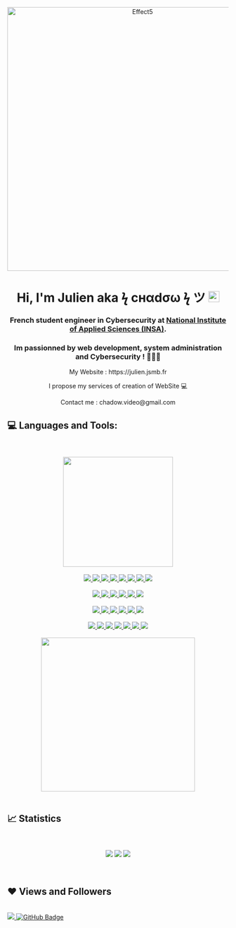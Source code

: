 <p align="center">
  <img width="600px"  align="center" src="https://zupimages.net/up/22/36/6z0k.png" alt="Effect5">
</p>

<h1 align="center">Hi, I'm Julien aka ϟ cнαdσω ϟ ツ <img  width="25px" src="https://camo.githubusercontent.com/e8e7b06ecf583bc040eb60e44eb5b8e0ecc5421320a92929ce21522dbc34c891/68747470733a2f2f6d656469612e67697068792e636f6d2f6d656469612f6876524a434c467a6361737252346961377a2f67697068792e676966"></h1>

<h3 align="center">French student engineer in Cybersecurity at <a href="https://www.groupe-insa.fr/">National Institute of Applied Sciences (INSA)</a>. <h3>


<h3 align="center"> Im passionned by web development, system administration and Cybersecurity ! 🧑🏻‍💻 </h3>

 <div align="center">
   <p>My Website : https://julien.jsmb.fr</p> 
   <p> I propose my services of creation of WebSite 💻</p> 
   <p> Contact me : chadow.video@gmail.com </p>
  </div>
  
  
## 💻 Languages and Tools:

<br>
<br>

<div align="center"> 
    <img width="250px" src="https://media0.giphy.com/media/v1.Y2lkPTc5MGI3NjExZTJlZDRhZTE4NGJhYjRkZGYyM2MyZTIwMTkxNzcyZjc3ODJmZTMxMyZlcD12MV9pbnRlcm5hbF9naWZzX2dpZklkJmN0PWc/qgQUggAC3Pfv687qPC/giphy.gif"/> <br><br>
    <a href="https://www.w3.org/html/" target="_blank"> <img src="https://img.shields.io/badge/html5-%23E34F26.svg?style=for-the-badge&logo=html5&logoColor=white"/> </a> 
    <a href="https://www.w3schools.com/css/" target="_blank"> <img src="https://img.shields.io/badge/css3-%231572B6.svg?style=for-the-badge&logo=css3&logoColor=white"/> </a> 
    <a href="https://sass-lang.com/" target="_blank"> <img src="https://img.shields.io/badge/SASS-hotpink.svg?style=for-the-badge&logo=SASS&logoColor=white"/> </a> 
    <a href="https://getbootstrap.com" target="_blank"> <img src="https://img.shields.io/badge/bootstrap-%23563D7C.svg?style=for-the-badge&logo=bootstrap&logoColor=white"/> </a> 
    <a href="https://tailwindcss.com" target="_blank"> <img src="https://img.shields.io/badge/tailwindcss-%2338B2AC.svg?style=for-the-badge&logo=tailwind-css&logoColor=white"/> </a> 
    <a href="https://developer.mozilla.org/en-US/docs/Web/JavaScript" target="_blank"> <img src="https://img.shields.io/badge/javascript-%23323330.svg?style=for-the-badge&logo=javascript&logoColor=%23F7DF1E" </a>
    <a href="https://www.typescriptlang.org/" target="_blank"> <img src="https://img.shields.io/badge/typescript-%23007ACC.svg?style=for-the-badge&logo=typescript&logoColor=white" </a> 
    <a href="https://nodejs.org/en" target="_blank"> <img src="https://img.shields.io/badge/node.js-6DA55F?style=for-the-badge&logo=node.js&logoColor=white"/> </a> <br><br>
    <a href="https://expressjs.com/fr/" target="_blank"> <img src="https://img.shields.io/badge/express.js-%23404d59.svg?style=for-the-badge&logo=express&logoColor=%2361DAFB"/> </a> 
    <a href="https://nestjs.com/" target="_blank"> <img src="https://img.shields.io/badge/nestjs-%23E0234E.svg?style=for-the-badge&logo=nestjs&logoColor=white"/> </a> 
    <a href="https://angular.io/" target="_blank"> <img src="https://img.shields.io/badge/angular-%23DD0031.svg?style=for-the-badge&logo=angular&logoColor=white"/> </a> 
    <a href="https://fr.legacy.reactjs.org/" target="_blank"> <img src="https://img.shields.io/badge/react-%2320232a.svg?style=for-the-badge&logo=react&logoColor=%2361DAFB"/> </a> 
    <a href="https://www.php.net/" target="_blank"> <img src="https://img.shields.io/badge/php-%23777BB4.svg?style=for-the-badge&logo=php&logoColor=white"/> </a>
    <a href="https://symfony.com/" target="_blank"> <img src="https://img.shields.io/badge/symfony-%23000000.svg?style=for-the-badge&logo=symfony&logoColor=white"/> </a> <br><br>
    <a href="https://www.java.com" target="_blank"> <img src="https://img.shields.io/badge/java-%23ED8B00.svg?style=for-the-badge&logo=openjdk&logoColor=white"/> </a>
    <a href="https://spring.io/" target="_blank"> <img src="https://img.shields.io/badge/spring-%236DB33F.svg?style=for-the-badge&logo=spring&logoColor=white"/> </a>
    <a href="https://www.python.org" target="_blank"> <img src="https://img.shields.io/badge/python-3670A0?style=for-the-badge&logo=python&logoColor=ffdd54"/> </a>
    <a href="https://www.mysql.com/" target="_blank"> <img src="https://img.shields.io/badge/mysql-%2300f.svg?style=for-the-badge&logo=mysql&logoColor=white"/> </a> 
    <a href="https://www.mongodb.com/fr-fr" target="_blank"> <img src="https://img.shields.io/badge/MongoDB-%234ea94b.svg?style=for-the-badge&logo=mongodb&logoColor=white"/> </a> 
    <a href="https://devdocs.io/c/" target="_blank"> <img src="https://img.shields.io/badge/c-%2300599C.svg?style=for-the-badge&logo=c&logoColor=white"/> </a>  <br><br>
    <a href="https://learn.microsoft.com/fr-fr/dotnet/csharp/" target="_blank"> <img src="https://img.shields.io/badge/c%23-%23239120.svg?style=for-the-badge&logo=c-sharp&logoColor=white"/> </a>
    <a href="https://unity.com/fr" target="_blank"> <img src="https://img.shields.io/badge/unity-%23000000.svg?style=for-the-badge&logo=unity&logoColor=white"/> </a>
    <a href="https://www.linux.org/" target="_blank"> <img src="https://img.shields.io/badge/Linux-FCC624?style=for-the-badge&logo=linux&logoColor=black"/> </a>
    <a href="https://www.debian.org/index.fr.html" target="_blank"> <img src="https://img.shields.io/badge/Debian-D70A53?style=for-the-badge&logo=debian&logoColor=white"/> </a>
    <a href="https://fedoraproject.org/" target="_blank"> <img src="https://img.shields.io/badge/Fedora-294172?style=for-the-badge&logo=fedora&logoColor=white"/> </a>
    <a href="https://www.kali.org/" target="_blank"> <img src="https://img.shields.io/badge/Kali-268BEE?style=for-the-badge&logo=kalilinux&logoColor=white"/> </a>
    <a href="https://www.docker.com/" target="_blank"> <img src="https://img.shields.io/badge/docker-%230db7ed.svg?style=for-the-badge&logo=docker&logoColor=white"/> </a> <br><br>
    <img width="350px" src="https://miro.medium.com/v2/resize:fit:1400/0*ijEA6ocv7g-ggbTZ.gif"/>

     
    

<br>
<br>


</div>
  

## 📈 Statistics
      
   <br>
    <br>
  <div align="center">
   <img src="https://github-readme-stats.vercel.app/api/top-langs/?username=chadow4&theme=dark&hide_border=false&include_all_commits=true&count_private=false&layout=compact"/>
    <img src="https://github-readme-stats.vercel.app/api?username=chadow4&theme=dark&hide_border=false&include_all_commits=true&count_private=false"/>
   <img src="https://github-readme-streak-stats.herokuapp.com/?user=chadow4&theme=dark&hide_border=false"/>
    
  </div>
  <br>
  <br>
      
## ❤ Views and Followers
      
  <br>
<a href="https://github.com/Meghna-DAS/github-profile-views-counter">
    <img src="https://komarev.com/ghpvc/?username=chadow4">
</a>
<a href="https://github.com/chadow4?tab=followers"><img src="https://img.shields.io/github/followers/chadow4?label=Followers&style=social" alt="GitHub Badge"></a>
<br>
